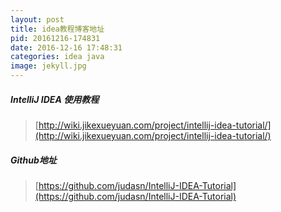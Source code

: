```yaml
---
layout: post
title: idea教程博客地址
pid: 20161216-174831
date: 2016-12-16 17:48:31
categories: idea java
image: jekyll.jpg
---
```


##### IntelliJ IDEA 使用教程
> [http://wiki.jikexueyuan.com/project/intellij-idea-tutorial/](http://wiki.jikexueyuan.com/project/intellij-idea-tutorial/)

##### Github地址
> [https://github.com/judasn/IntelliJ-IDEA-Tutorial](https://github.com/judasn/IntelliJ-IDEA-Tutorial)